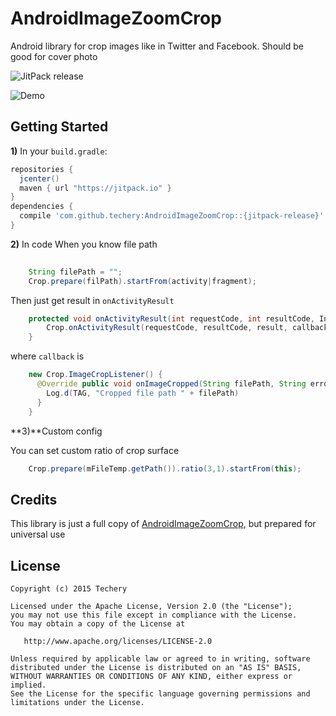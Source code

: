 # AndroidImageZoomCrop
Android library for crop images like in Twitter and Facebook.
Should be good for cover photo

![JitPack release](https://img.shields.io/github/tag/techery/AndroidImageZoomCrop.svg?label=JitPack)

![Demo](assets/progresshint-demo.gif)


## Getting Started
**1)** In your `build.gradle`:

```gradle
repositories {
  jcenter()
  maven { url "https://jitpack.io" }
}
dependencies {
  compile 'com.github.techery:AndroidImageZoomCrop::{jitpack-release}'
}
```

**2)** In code
When you know file path
```java
    
    String filePath = "";
    Crop.prepare(filPath).startFrom(activity|fragment);
```
Then just get result in `onActivityResult`
```java
    protected void onActivityResult(int requestCode, int resultCode, Intent result) {
        Crop.onActivityResult(requestCode, resultCode, result, callback)
    }

```
where `callback` is
```java
    new Crop.ImageCropListener() {
      @Override public void onImageCropped(String filePath, String error) {
        Log.d(TAG, "Cropped file path " + filePath)            
      }
    }
```

**3)**Custom config

You can set custom ratio of crop surface
```java
    Crop.prepare(mFileTemp.getPath()).ratio(3,1).startFrom(this);
```

## Credits
This library is just a full copy of  [AndroidImageZoomCrop](https://github.com/ozeetee/AndroidImageZoomCrop), but prepared for universal use

## License

    Copyright (c) 2015 Techery

    Licensed under the Apache License, Version 2.0 (the "License");
    you may not use this file except in compliance with the License.
    You may obtain a copy of the License at

       http://www.apache.org/licenses/LICENSE-2.0

    Unless required by applicable law or agreed to in writing, software
    distributed under the License is distributed on an "AS IS" BASIS,
    WITHOUT WARRANTIES OR CONDITIONS OF ANY KIND, either express or implied.
    See the License for the specific language governing permissions and
    limitations under the License.


